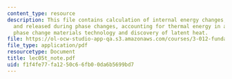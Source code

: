 ```yaml
---
content_type: resource
description: This file contains calculation of internal energy changes, heat stored
  and released during phase changes, accounting for thermal energy in a material,
  phase change materials technology and discovery of latent heat.
file: https://ol-ocw-studio-app-qa.s3.amazonaws.com/courses/3-012-fundamentals-of-materials-science-fall-2005/f1f4fe77fa1250c66fb00da6b5699bd7_lec05t_note.pdf
file_type: application/pdf
resourcetype: Document
title: lec05t_note.pdf
uid: f1f4fe77-fa12-50c6-6fb0-0da6b5699bd7
---
```

